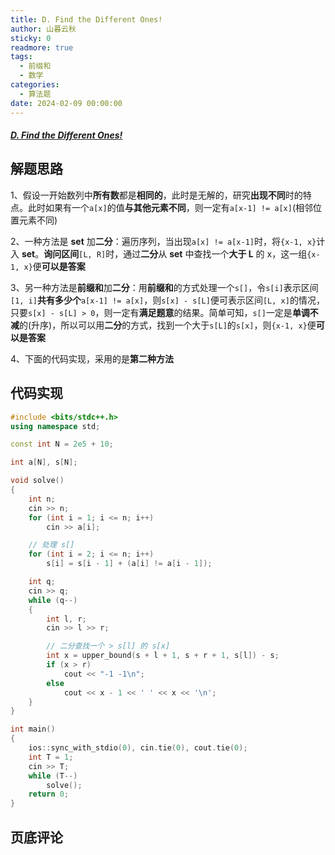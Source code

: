 ```yaml
---
title: D. Find the Different Ones!
author: 山暮云秋
sticky: 0
readmore: true
tags:
  - 前缀和
  - 数学
categories:
  - 算法题
date: 2024-02-09 00:00:00
---
```


##### [D. Find the Different Ones!](https://codeforces.com/contest/1927/problem/D)

<!-- more -->

## 解题思路

1、假设一开始数列中**所有数**都是**相同的**，此时是无解的，研究**出现不同**时的特点。此时如果有一个`a[x]`的值**与其他元素不同**，则一定有`a[x-1] != a[x]`(相邻位置元素不同)

2、一种方法是 **set** 加**二分**：遍历序列，当出现`a[x] != a[x-1]`时，将`{x-1, x}`计入 **set**。**询问区间**`[L, R]`时，通过**二分**从 **set** 中查找一个**大于 L** 的 x，这一组`{x-1, x}`便**可以是答案**

3、另一种方法是**前缀和**加**二分**：用**前缀和**的方式处理一个`s[]`，令`s[i]`表示区间`[1, i]`**共有多少个**`a[x-1] != a[x]`，则`s[x] - s[L]`便可表示区间`[L, x]`的情况，只要`s[x] - s[L] > 0`，则一定有**满足题意**的结果。简单可知，`s[]`一定是**单调不减**的(升序)，所以可以用**二分**的方式，找到一个大于`s[L]`的`s[x]`，则`{x-1, x}`便**可以是答案**

4、下面的代码实现，采用的是**第二种方法**

## 代码实现

```cpp
#include <bits/stdc++.h>
using namespace std;

const int N = 2e5 + 10;

int a[N], s[N];

void solve()
{
    int n;
    cin >> n;
    for (int i = 1; i <= n; i++)
        cin >> a[i];

    // 处理 s[]
    for (int i = 2; i <= n; i++)
        s[i] = s[i - 1] + (a[i] != a[i - 1]);

    int q;
    cin >> q;
    while (q--)
    {
        int l, r;
        cin >> l >> r;

        // 二分查找一个 > s[l] 的 s[x]
        int x = upper_bound(s + l + 1, s + r + 1, s[l]) - s;
        if (x > r)
            cout << "-1 -1\n";
        else
            cout << x - 1 << ' ' << x << '\n';
    }
}

int main()
{
    ios::sync_with_stdio(0), cin.tie(0), cout.tie(0);
    int T = 1;
    cin >> T;
    while (T--)
        solve();
    return 0;
}
```

## 页底评论
